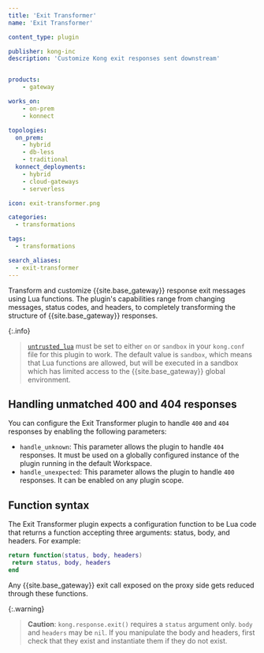 ```yaml
---
title: 'Exit Transformer'
name: 'Exit Transformer'

content_type: plugin

publisher: kong-inc
description: 'Customize Kong exit responses sent downstream'


products:
    - gateway

works_on:
    - on-prem
    - konnect

topologies:
  on_prem:
    - hybrid
    - db-less
    - traditional
  konnect_deployments:
    - hybrid
    - cloud-gateways
    - serverless

icon: exit-transformer.png

categories:
  - transformations

tags:
  - transformations

search_aliases:
  - exit-transformer
---
```


Transform and customize {{site.base_gateway}} response exit messages using Lua functions.
The plugin's capabilities range from changing messages, status codes, and headers,
to completely transforming the structure of {{site.base_gateway}} responses.

{:.info}
> [`untrusted_lua`](/gateway/configuration/#untrusted-lua)
must be set to either `on` or `sandbox` in your `kong.conf` file for this plugin 
to work. The default value is `sandbox`, which means that Lua functions are allowed,
but will be executed in a sandbox which has limited access to the {{site.base_gateway}} global
environment.

## Handling unmatched 400 and 404 responses

You can configure the Exit Transformer plugin to handle `400` and `404` responses by enabling the 
following parameters:

- `handle_unknown`: This parameter allows the plugin to handle `404` responses. It must be used on a globally configured instance of the plugin running in the default Workspace.
- `handle_unexpected`: This parameter allows the plugin to handle `400` responses. It can be enabled on any plugin scope.

## Function syntax

The Exit Transformer plugin expects a configuration function to be Lua code that returns
a function accepting three arguments: status, body, and headers. For example:

```lua
return function(status, body, headers)
 return status, body, headers
end
```

Any {{site.base_gateway}} exit call exposed on the proxy side gets reduced through these
functions.

{:.warning}
> **Caution**: `kong.response.exit()` requires a `status` argument only.
`body` and `headers` may be `nil`.
If you manipulate the body and headers, first check that they exist and
instantiate them if they do not exist.